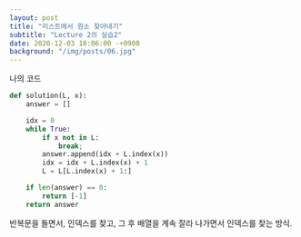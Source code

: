 ```yaml
---
layout: post
title: "리스트에서 원소 찾아내기"
subtitle: "Lecture 2의 실습2"
date: 2020-12-03 18:06:00 -+0900
background: "/img/posts/06.jpg"
---
```


나의 코드

```python
def solution(L, x):
    answer = []

    idx = 0
    while True:
        if x not in L:
            break;
        answer.append(idx + L.index(x))
        idx = idx + L.index(x) + 1
        L = L[L.index(x) + 1:]

    if len(answer) == 0:
        return [-1]
    return answer
```

반복문을 돌면서, 인덱스를 찾고, 그 후 배열을 계속 잘라 나가면서 인덱스를 찾는 방식.
